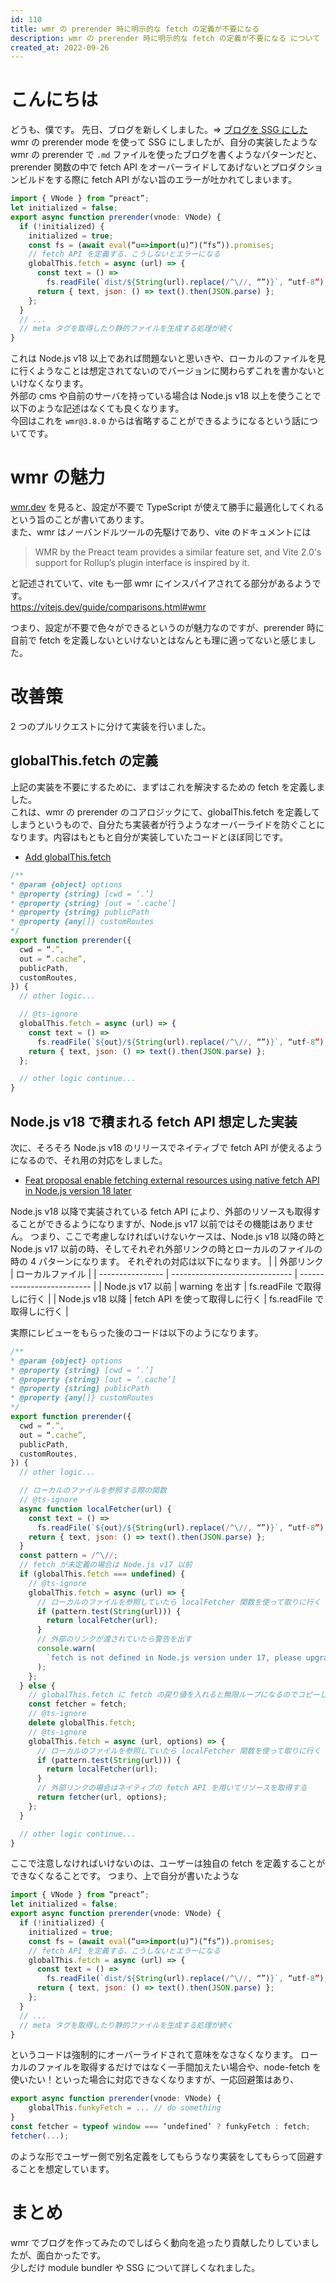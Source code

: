 ```yaml
---
id: 110
title: wmr の prerender 時に明示的な fetch の定義が不要になる
description: wmr の prerender 時に明示的な fetch の定義が不要になる について
created_at: 2022-09-26
---
```


# こんにちは

どうも、僕です。
先日、ブログを新しくしました。=> [ブログを SSG にした](/post/109)  
wmr の prerender mode を使って SSG にしましたが、自分の実装したような wmr の prerender で `.md` ファイルを使ったブログを書くようなパターンだと、prerender 関数の中で fetch API をオーバーライドしてあげないとプロダクションビルドをする際に fetch API がない旨のエラーが吐かれてしまいます。

```javascript
import { VNode } from “preact”;
let initialized = false;
export async function prerender(vnode: VNode) {
  if (!initialized) {
    initialized = true;
    const fs = (await eval(“u=>import(u)“)(“fs”)).promises;
    // fetch API を定義する、こうしないとエラーになる
    globalThis.fetch = async (url) => {
      const text = () =>
        fs.readFile(`dist/${String(url).replace(/^\//, “”)}`, “utf-8”);
      return { text, json: () => text().then(JSON.parse) };
    };
  }
  // ...
  // meta タグを取得したり静的ファイルを生成する処理が続く
}
```

これは Node.js v18 以上であれば問題ないと思いきや、ローカルのファイルを見に行くようなことは想定されてないのでバージョンに関わらずこれを書かないといけなくなります。  
外部の cms や自前のサーバを持っている場合は Node.js v18 以上を使うことで以下のような記述はなくても良くなります。  
今回はこれを `wmr@3.8.0` からは省略することができるようになるという話についてです。

# wmr の魅力

[wmr.dev](https://wmr.dev/) を見ると、設定が不要で TypeScript が使えて勝手に最適化してくれるという旨のことが書いてあります。  
また、wmr はノーバンドルツールの先駆けであり、vite のドキュメントには

> WMR by the Preact team provides a similar feature set, and Vite 2.0's support for Rollup’s plugin interface is inspired by it.

と記述されていて、vite も一部 wmr にインスパイアされてる部分があるようです。  
https://vitejs.dev/guide/comparisons.html#wmr

つまり、設定が不要で色々ができるというのが魅力なのですが、prerender 時に自前で fetch を定義しないといけないとはなんとも理に適ってないと感じました。

# 改善策

2 つのプルリクエストに分けて実装を行いました。

## globalThis.fetch の定義

上記の実装を不要にするために、まずはこれを解決するための fetch を定義しました。  
これは、wmr の prerender のコアロジックにて、globalThis.fetch を定義してしまうというもので、自分たち実装者が行うようなオーバーライドを防ぐことになります。内容はもともと自分が実装していたコードとほぼ同じです。

- [Add globalThis.fetch](https://github.com/preactjs/wmr/pull/934)

```javascript
/**
* @param {object} options
* @property {string} [cwd = ‘.’]
* @property {string} [out = ‘.cache’]
* @property {string} publicPath
* @property {any[]} customRoutes
*/
export function prerender({
  cwd = “.”,
  out = “.cache”,
  publicPath,
  customRoutes,
}) {
  // other logic...

  // @ts-ignore
  globalThis.fetch = async (url) => {
    const text = () =>
      fs.readFile(`${out}/${String(url).replace(/^\//, “”)}`, “utf-8”);
    return { text, json: () => text().then(JSON.parse) };
  };

  // other logic continue...
}
```

## Node.js v18 で積まれる fetch API 想定した実装

次に、そろそろ Node.js v18 のリリースでネイティブで fetch API が使えるようになるので、それ用の対応をしました。

- [Feat proposal enable fetching external resources using native fetch API in Node.js version 18 later](https://github.com/preactjs/wmr/pull/935)

Node.js v18 以降で実装されている fetch API により、外部のリソースも取得することができるようになりますが、Node.js v17 以前ではその機能はありません。
つまり、ここで考慮しなければいけないケースは、Node.js v18 以降の時と Node.js v17 以前の時、そしてそれぞれ外部リンクの時とローカルのファイルの時の 4 パターンになります。
それぞれの対応は以下になります。
| | 外部リンク | ローカルファイル |
| ---------------- | ------------------------------ | -------------------------- |
| Node.js v17 以前 | warning を出す | fs.readFile で取得しに行く |
| Node.js v18 以降 | fetch API を使って取得しに行く | fs.readFile で取得しに行く |

実際にレビューをもらった後のコードは以下のようになります。

```javascript
/**
* @param {object} options
* @property {string} [cwd = ‘.’]
* @property {string} [out = ‘.cache’]
* @property {string} publicPath
* @property {any[]} customRoutes
*/
export function prerender({
  cwd = “.”,
  out = “.cache”,
  publicPath,
  customRoutes,
}) {
  // other logic...

  // ローカルのファイルを参照する際の関数
  // @ts-ignore
  async function localFetcher(url) {
    const text = () =>
      fs.readFile(`${out}/${String(url).replace(/^\//, “”)}`, “utf-8”);
    return { text, json: () => text().then(JSON.parse) };
  }
  const pattern = /^\//;
  // fetch が未定義の場合は Node.js v17 以前
  if (globalThis.fetch === undefined) {
    // @ts-ignore
    globalThis.fetch = async (url) => {
      // ローカルのファイルを参照していたら localFetcher 関数を使って取りに行く
      if (pattern.test(String(url))) {
        return localFetcher(url);
      }
      // 外部のリンクが渡されていたら警告を出す
      console.warn(
        `fetch is not defined in Node.js version under 17, please upgrade to Node.js version 18 later`
      );
    };
  } else {
    // globalThis.fetch に fetch の戻り値を入れると無限ループになるのでコピーしておく
    const fetcher = fetch;
    // @ts-ignore
    delete globalThis.fetch;
    // @ts-ignore
    globalThis.fetch = async (url, options) => {
      // ローカルのファイルを参照していたら localFetcher 関数を使って取りに行く
      if (pattern.test(String(url))) {
        return localFetcher(url);
      }
      // 外部リンクの場合はネイティブの fetch API を用いてリソースを取得する
      return fetcher(url, options);
    };
  }

  // other logic continue...
}
```

ここで注意しなければいけないのは、ユーザーは独自の fetch を定義することができなくなることです。
つまり、上で自分が書いたような

```javascript
import { VNode } from “preact”;
let initialized = false;
export async function prerender(vnode: VNode) {
  if (!initialized) {
    initialized = true;
    const fs = (await eval(“u=>import(u)“)(“fs”)).promises;
    // fetch API を定義する、こうしないとエラーになる
    globalThis.fetch = async (url) => {
      const text = () =>
        fs.readFile(`dist/${String(url).replace(/^\//, “”)}`, “utf-8”);
      return { text, json: () => text().then(JSON.parse) };
    };
  }
  // ...
  // meta タグを取得したり静的ファイルを生成する処理が続く
}
```

というコードは強制的にオーバーライドされて意味をなさなくなります。
ローカルのファイルを取得するだけではなく一手間加えたい場合や、node-fetch を使いたい！といった場合に対応できなくなりますが、一応回避策はあり、

```javascript
export async function prerender(vnode: VNode) {
    globalThis.funkyFetch = ... // do something
}
const fetcher = typeof window === ‘undefined’ ? funkyFetch : fetch;
fetcher(...);
```

のような形でユーザー側で別名定義をしてもらうなり実装をしてもらって回避することを想定しています。

# まとめ

wmr でブログを作ってみたのでしばらく動向を追ったり貢献したりしていましたが、面白かったです。  
少しだけ module bundler や SSG について詳しくなれました。
